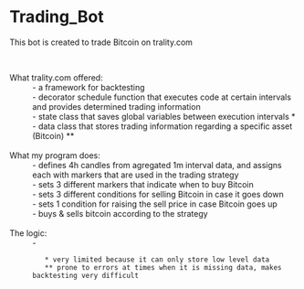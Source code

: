 # Trading_Bot
This bot is created to trade Bitcoin on trality.com

<br>

<dl>
  <dt> What trality.com offered:</dt>
  <dd> - a framework for backtesting</dd>
  <dd> - decorator schedule function that executes code at certain intervals and provides determined trading information</dd>
  <dd> - state class that saves global variables between execution intervals *</dd>
  <dd> - data class that stores trading information regarding a specific asset (Bitcoin) **</dd>
<br>   
   
  <dt> What my program does:</dt>
  <dd> - defines 4h candles from agregated 1m interval data, and assigns each with markers that are used in the trading strategy</dd>
  <dd> - sets 3 different markers that indicate when to buy Bitcoin</dd>
  <dd> - sets 3 different conditions for selling Bitcoin in case it goes down</dd>
  <dd> - sets 1 condition for raising the sell price in case Bitcoin goes up</dd>
  <dd> - buys & sells bitcoin according to the strategy</dd>
  
  <br>
  
  <dt> The logic:</dt>
  <dd> - 
  
  
       * very limited because it can only store low level data
       ** prone to errors at times when it is missing data, makes backtesting very difficult
  
</dl>

